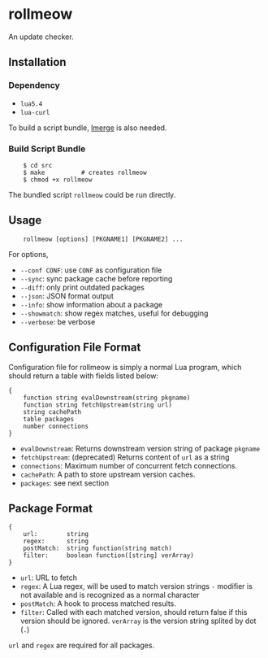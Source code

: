 # rollmeow

An update checker.

## Installation

### Dependency

- `lua5.4`
- `lua-curl`

To build a script bundle, [lmerge](https://github.com/ziyao233/lmerge) is
also needed.

### Build Script Bundle

```
	$ cd src
	$ make			# creates rollmeow
	$ chmod +x rollmeow
```

The bundled script `rollmeow` could be run directly.

## Usage

```
	rollmeow [options] [PKGNAME1] [PKGNAME2] ...
```

For options,

- `--conf CONF`: use `CONF` as configuration file
- `--sync`: sync package cache before reporting
- `--diff`: only print outdated packages
- `--json`: JSON format output
- `--info`: show information about a package
- `--showmatch`: show regex matches, useful for debugging
- `--verbose`: be verbose

## Configuration File Format

Configuration file for rollmeow is simply a normal Lua program, which
should return a table with fields listed below:

```
{
	function string evalDownstream(string pkgname)
	function string fetchUpstream(string url)
	string cachePath
	table packages
	number connections
}
```

- `evalDownstream`: Returns downstream version string of package `pkgname`
- `fetchUpstream`: (deprecated) Returns content of `url` as a string
- `connections`: Maximum number of concurrent fetch connections.
- `cachePath`: A path to store upstream version caches.
- `packages`: see next section

## Package Format

```
{
	url:		string
	regex:		string
	postMatch:	string function(string match)
	filter:		boolean function([string] verArray)
}
```

- `url`: URL to fetch
- `regex`: A Lua regex, will be used to match version strings
  `-` modifier is not available and is recognized as a normal character
- `postMatch`: A hook to process matched results.
- `filter`: Called with each matched version, should return false if
  this version should be ignored. `verArray` is the version string splited
  by dot (`.`)

`url` and `regex` are required for all packages.
